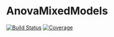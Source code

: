 # AnovaMixedModels

[![Build Status](https://github.com/yufongpeng/AnovaMixedModels.jl/actions/workflows/CI.yml/badge.svg?branch=main)](https://github.com/yufongpeng/AnovaMixedModels.jl/actions/workflows/CI.yml?query=branch%3Amain)
[![Coverage](https://codecov.io/gh/yufongpeng/AnovaMixedModels.jl/branch/main/graph/badge.svg)](https://codecov.io/gh/yufongpeng/AnovaMixedModels.jl)
